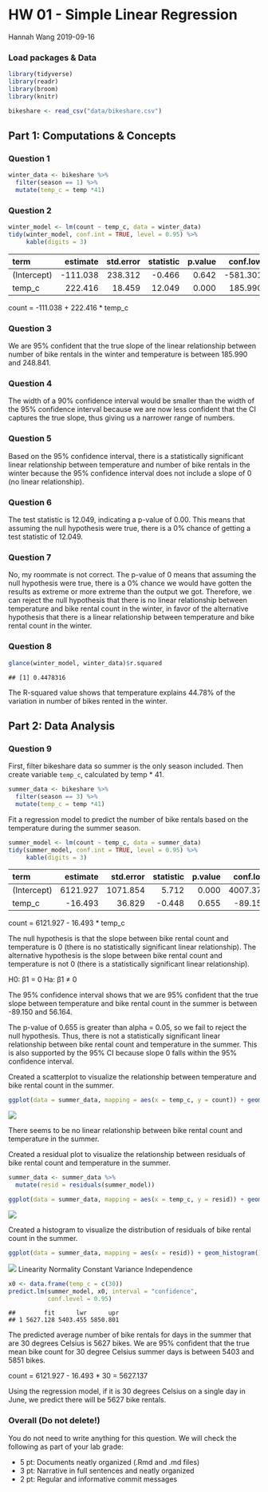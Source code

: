 HW 01 - Simple Linear Regression
================
Hannah Wang
2019-09-16

### Load packages & Data

``` r
library(tidyverse)
library(readr)
library(broom)
library(knitr)
```

``` r
bikeshare <- read_csv("data/bikeshare.csv")
```

## Part 1: Computations & Concepts

### Question 1

``` r
winter_data <- bikeshare %>%
  filter(season == 1) %>%
  mutate(temp_c = temp *41)
```

### Question 2

``` r
winter_model <- lm(count ~ temp_c, data = winter_data)
tidy(winter_model, conf.int = TRUE, level = 0.95) %>%
     kable(digits = 3)
```

| term        |  estimate | std.error | statistic | p.value |  conf.low | conf.high |
| :---------- | --------: | --------: | --------: | ------: | --------: | --------: |
| (Intercept) | \-111.038 |   238.312 |   \-0.466 |   0.642 | \-581.301 |   359.225 |
| temp\_c     |   222.416 |    18.459 |    12.049 |   0.000 |   185.990 |   258.841 |

count = -111.038 + 222.416 \* temp\_c

### Question 3

We are 95% confident that the true slope of the linear relationship
between number of bike rentals in the winter and temperature is between
185.990 and 248.841.

### Question 4

The width of a 90% confidence interval would be smaller than the width
of the 95% confidence interval because we are now less confident that
the CI captures the true slope, thus giving us a narrower range of
numbers.

### Question 5

Based on the 95% confidence interval, there is a statistically
significant linear relationship between temperature and number of bike
rentals in the winter because the 95% confidence interval does not
include a slope of 0 (no linear relationship).

### Question 6

The test statistic is 12.049, indicating a p-value of 0.00. This means
that assuming the null hypothesis were true, there is a 0% chance of
getting a test statistic of 12.049.

### Question 7

No, my roommate is not correct. The p-value of 0 means that assuming the
null hypothesis were true, there is a 0% chance we would have gotten the
results as extreme or more extreme than the output we got. Therefore, we
can reject the null hypothesis that there is no linear relationship
between temperature and bike rental count in the winter, in favor of the
alternative hypothesis that there is a linear relationship between
temperature and bike rental count in the winter.

### Question 8

``` r
glance(winter_model, winter_data)$r.squared
```

    ## [1] 0.4478316

The R-squared value shows that temperature explains 44.78% of the
variation in number of bikes rented in the winter.

## Part 2: Data Analysis

### Question 9

First, filter bikeshare data so summer is the only season included. Then
create variable `temp_c`, calculated by temp \* 41.

``` r
summer_data <- bikeshare %>%
  filter(season == 3) %>%
  mutate(temp_c = temp *41)
```

Fit a regression model to predict the number of bike rentals based on
the temperature during the summer season.

``` r
summer_model <- lm(count ~ temp_c, data = summer_data)
tidy(summer_model, conf.int = TRUE, level = 0.95) %>%
     kable(digits = 3)
```

| term        | estimate | std.error | statistic | p.value | conf.low | conf.high |
| :---------- | -------: | --------: | --------: | ------: | -------: | --------: |
| (Intercept) | 6121.927 |  1071.854 |     5.712 |   0.000 | 4007.373 |  8236.480 |
| temp\_c     | \-16.493 |    36.829 |   \-0.448 |   0.655 | \-89.150 |    56.164 |

count = 6121.927 - 16.493 \* temp\_c

The null hypothesis is that the slope between bike rental count and
temperature is 0 (there is no statistically significant linear
relationship). The alternative hypothesis is the slope between bike
rental count and temperature is not 0 (there is a statistically
significant linear relationship).

H0: β1 = 0 Ha: β1 ≠ 0

The 95% confidence interval shows that we are 95% confident that the
true slope between temperature and bike rental count in the summer is
between -89.150 and 56.164.

The p-value of 0.655 is greater than alpha = 0.05, so we fail to reject
the null hypothesis. Thus, there is not a statistically significant
linear relationship between bike rental count and temperature in the
summer. This is also supported by the 95% CI because slope 0 falls
within the 95% confidence interval.

Created a scatterplot to visualize the relationship between temperature
and bike rental count in the
summer.

``` r
ggplot(data = summer_data, mapping = aes(x = temp_c, y = count)) + geom_point() + labs(title = "Relationship between Temperature and Bike Rental Count in Summer", x = "Temperature (in C)", y = "Count")
```

![](hw-01-slr_files/figure-gfm/scatterplot-1.png)<!-- -->

There seems to be no linear relationship between bike rental count and
temperature in the summer.

Created a residual plot to visualize the relationship between residuals
of bike rental count and temperature in the summer.

``` r
summer_data <- summer_data %>%
  mutate(resid = residuals(summer_model))
```

``` r
ggplot(data = summer_data, mapping = aes(x = temp_c, y = resid)) + geom_point() + labs(title = "Residual Plot of Bike Rental Count vs. Temperature in Summer", x = "Temperature (in C)", y = "Residual") + geom_hline(yintercept = 0, color ="red")
```

![](hw-01-slr_files/figure-gfm/resid-plot-1.png)<!-- -->

Created a histogram to visualize the distribution of residuals of bike
rental count in the
summer.

``` r
ggplot(data = summer_data, mapping = aes(x = resid)) + geom_histogram() + labs(title = "Distribution of Residuals", x = "Residual", y = "Count")
```

![](hw-01-slr_files/figure-gfm/resid-hist-1.png)<!-- --> Linearity
Normality Constant Variance Independence

``` r
x0 <- data.frame(temp_c = c(30))
predict.lm(summer_model, x0, interval = "confidence",
           conf.level = 0.95)
```

    ##        fit      lwr      upr
    ## 1 5627.128 5403.455 5850.801

The predicted average number of bike rentals for days in the summer that
are 30 degrees Celsius is 5627 bikes. We are 95% confident that the true
mean bike count for 30 degree Celsius summer days is between 5403 and
5851 bikes.

count = 6121.927 - 16.493 \* 30 = 5627.137

Using the regression model, if it is 30 degrees Celsius on a single day
in June, we predict there will be 5627 bike rentals.

### Overall (Do not delete\!)

You do not need to write anything for this question. We will check the
following as part of your lab grade:

  - 5 pt: Documents neatly organized (.Rmd and .md files)
  - 3 pt: Narrative in full sentences and neatly organized
  - 2 pt: Regular and informative commit messages
